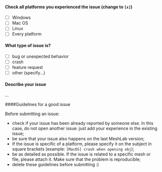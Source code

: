 #### Check all platforms you experienced the issue (change to `[x]`)
- [ ] Windows
- [ ] Mac OS
- [ ] Linux
- [ ] Every platform

#### What type of issue is?
- [ ] bug or unexpected behavior
- [ ] crash
- [ ] feature request
- [ ] other (specify...)

#### Describe your issue

...

####Guidelines for a good issue

Before submitting an issue: 
- check if your issue has been already reported by someone else. In this case, do not open another issue: just add your experience in the existing issue;
- be sure that your issue also happens on the last MeshLab version;
- If the issue is specific of a platform, please specify it on the subject in square brackets (example: `[MacOS] crash when opening obj`);
- be as detailed as possible. If the issue is related to a specific mesh or file, please attach it. Make sure that the problem is reproducible; 
- delete these guidelines before submitting :)